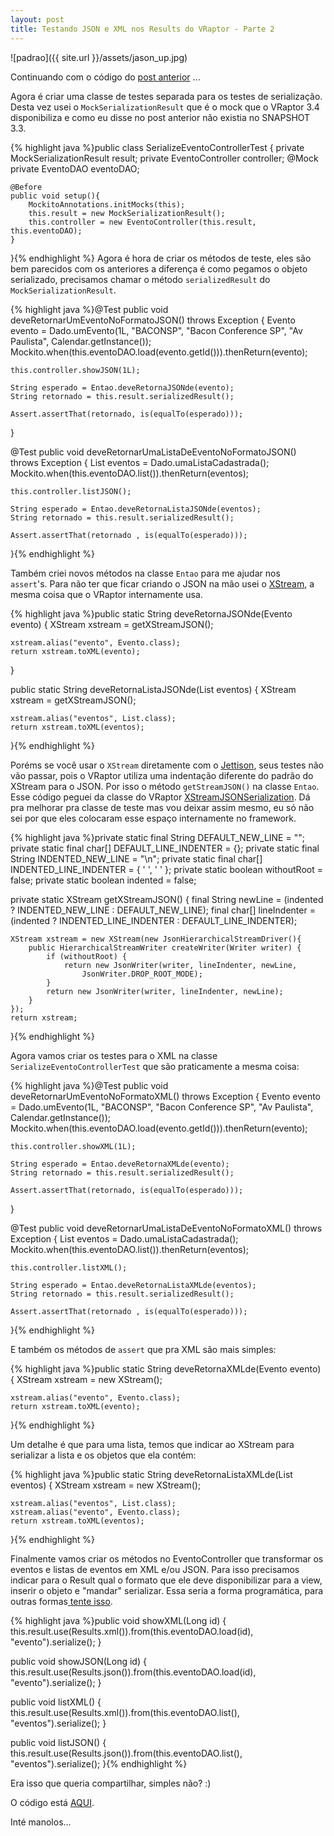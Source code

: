 ```yaml
---
layout: post
title: Testando JSON e XML nos Results do VRaptor - Parte 2
---
```


![padrao]({{ site.url }}/assets/jason_up.jpg)

Continuando com o código do <a title="Testando JSON e XML nos Results do VRaptor" href="/blog/testando-json-e-xml-nos-results-do-vraptor/" target="_blank">post anterior</a> ...

Agora é criar uma classe de testes separada para os testes de serialização. Desta vez usei o `MockSerializationResult` que é o mock que o VRaptor 3.4 disponibiliza e como eu disse no post anterior não existia no SNAPSHOT 3.3.

{% highlight java %}public class SerializeEventoControllerTest {
	private MockSerializationResult result;
	private EventoController controller;
	@Mock
	private EventoDAO eventoDAO;

	@Before
	public void setup(){
		MockitoAnnotations.initMocks(this);
		this.result = new MockSerializationResult();
		this.controller = new EventoController(this.result, this.eventoDAO);
	}
}{% endhighlight %}
Agora é hora de criar os métodos de teste, eles são bem parecidos com os anteriores a diferença é como pegamos o objeto serializado, precisamos chamar o método `serializedResult` do `MockSerializationResult`.

{% highlight java %}@Test
public void deveRetornarUmEventoNoFormatoJSON() throws Exception {
	Evento evento = Dado.umEvento(1L, "BACONSP", "Bacon Conference SP", "Av Paulista", 
		Calendar.getInstance());
	Mockito.when(this.eventoDAO.load(evento.getId())).thenReturn(evento);

	this.controller.showJSON(1L);

	String esperado = Entao.deveRetornaJSONde(evento);
	String retornado = this.result.serializedResult();

	Assert.assertThat(retornado, is(equalTo(esperado)));
}

@Test
public void deveRetornarUmaListaDeEventoNoFormatoJSON() throws Exception {
	List<Evento> eventos = Dado.umaListaCadastrada();
	Mockito.when(this.eventoDAO.list()).thenReturn(eventos);

	this.controller.listJSON();

	String esperado = Entao.deveRetornaListaJSONde(eventos);
	String retornado = this.result.serializedResult();

	Assert.assertThat(retornado , is(equalTo(esperado)));
}{% endhighlight %}

Também criei novos métodos na classe `Entao` para me ajudar nos `assert`'s. Para não ter que ficar criando o JSON na mão usei o <a href="http://xstream.codehaus.org/" target="_blank">XStream</a>, a mesma coisa que o VRaptor internamente usa.

{% highlight java %}public static String deveRetornaJSONde(Evento evento) {
	XStream xstream = getXStreamJSON();

	xstream.alias("evento", Evento.class);
	return xstream.toXML(evento);
}

public static String deveRetornaListaJSONde(List<Evento> eventos) {
	XStream xstream = getXStreamJSON();

	xstream.alias("eventos", List.class);
	return xstream.toXML(eventos);
}{% endhighlight %}

Poréms se você usar o `XStream` diretamente com o <a href="http://jettison.codehaus.org/" target="_blank">Jettison</a>, seus testes não vão passar, pois o VRaptor utiliza uma indentação diferente do padrão do XStream para o JSON. Por isso o método `getStreamJSON()` na classe `Entao`. Esse código peguei da classe do VRaptor <a href="https://github.com/caelum/vraptor/blob/master/vraptor-core/src/main/java/br/com/caelum/vraptor/serialization/xstream/XStreamJSONSerialization.java" target="_blank">XStreamJSONSerialization</a>. Dá pra melhorar pra classe de teste mas vou deixar assim mesmo, eu só não sei por que eles colocaram esse espaço internamente no framework.

{% highlight java %}private static final String DEFAULT_NEW_LINE = "";
private static final char[] DEFAULT_LINE_INDENTER = {};
private static final String INDENTED_NEW_LINE = "\n";
private static final char[] INDENTED_LINE_INDENTER = { ' ', ' ' };
private static boolean withoutRoot = false;
private static boolean indented = false;

private static XStream getXStreamJSON() {
	final String newLine = (indented ? INDENTED_NEW_LINE : DEFAULT_NEW_LINE);
	final char[] lineIndenter = (indented ? 
		INDENTED_LINE_INDENTER : DEFAULT_LINE_INDENTER);

	XStream xstream = new XStream(new JsonHierarchicalStreamDriver(){
		public HierarchicalStreamWriter createWriter(Writer writer) {
			if (withoutRoot) {
				return new JsonWriter(writer, lineIndenter, newLine, 
					JsonWriter.DROP_ROOT_MODE);
			}
			return new JsonWriter(writer, lineIndenter, newLine);
		}
	});
	return xstream;
}{% endhighlight %}

Agora vamos criar os testes para o XML na classe `SerializeEventoControllerTest` que são praticamente a mesma coisa:

{% highlight java %}@Test
public void deveRetornarUmEventoNoFormatoXML() throws Exception {
	Evento evento = Dado.umEvento(1L, "BACONSP", "Bacon Conference SP", "Av Paulista", 
		Calendar.getInstance());
	Mockito.when(this.eventoDAO.load(evento.getId())).thenReturn(evento);

	this.controller.showXML(1L);

	String esperado = Entao.deveRetornaXMLde(evento);
	String retornado = this.result.serializedResult();

	Assert.assertThat(retornado, is(equalTo(esperado)));
}

@Test
public void deveRetornarUmaListaDeEventoNoFormatoXML() throws Exception {
	List<Evento> eventos = Dado.umaListaCadastrada();
	Mockito.when(this.eventoDAO.list()).thenReturn(eventos);

	this.controller.listXML();

	String esperado = Entao.deveRetornaListaXMLde(eventos);
	String retornado = this.result.serializedResult();

	Assert.assertThat(retornado , is(equalTo(esperado)));
}{% endhighlight %}

E também os métodos de `assert` que pra XML são mais simples:

{% highlight java %}public static String deveRetornaXMLde(Evento evento) {
	XStream xstream = new XStream();

	xstream.alias("evento", Evento.class);
	return xstream.toXML(evento);
}{% endhighlight %}

Um detalhe é que para uma lista, temos que indicar ao XStream para serializar a lista e os objetos que ela contém:

{% highlight java %}public static String deveRetornaListaXMLde(List<Evento> eventos) {
	XStream xstream = new XStream();

	xstream.alias("eventos", List.class);
	xstream.alias("evento", Evento.class);
	return xstream.toXML(eventos);
}{% endhighlight %}

Finalmente vamos criar os métodos no EventoController que transformar os eventos e listas de eventos em XML e/ou JSON. Para isso precisamos indicar para o Result qual o formato que ele deve disponibilizar para a view, inserir o objeto e "mandar" serializar. Essa seria a forma programática, para outras formas<a href="http://vraptor.caelum.com.br/documentacao/view-e-ajax/" target="_blank"> tente isso</a>.

{% highlight java %}public void showXML(Long id) {
	this.result.use(Results.xml()).from(this.eventoDAO.load(id), "evento").serialize();
}

public void showJSON(Long id) {
	this.result.use(Results.json()).from(this.eventoDAO.load(id), "evento").serialize();
}

public void listXML() {
	this.result.use(Results.xml()).from(this.eventoDAO.list(), "eventos").serialize();
}

public void listJSON() {
	this.result.use(Results.json()).from(this.eventoDAO.list(), "eventos").serialize();
}{% endhighlight %}

Era isso que queria compartilhar, simples não? :)

O código está <a href="https://github.com/marcelotozzi/vraptor-result-test" target="_blank">AQUI</a>.

Inté manolos...

